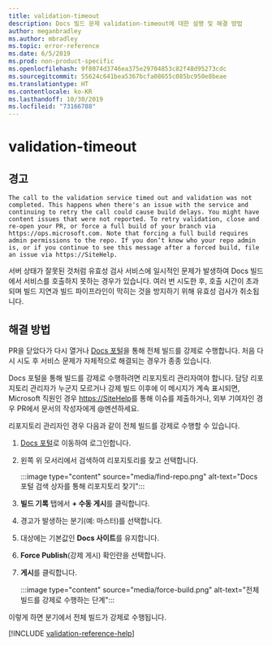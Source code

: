 ```yaml
---
title: validation-timeout
description: Docs 빌드 문제 validation-timeout에 대한 설명 및 해결 방법
author: meganbradley
ms.author: mbradley
ms.topic: error-reference
ms.date: 6/5/2019
ms.prod: non-product-specific
ms.openlocfilehash: 9f8074d3746ea375e29704853c82f48d95273cdc
ms.sourcegitcommit: 55624c641bea5367bcfa08655c085bc950e8beae
ms.translationtype: HT
ms.contentlocale: ko-KR
ms.lasthandoff: 10/30/2019
ms.locfileid: "73166788"
---
```

# <a name="validation-timeout"></a>validation-timeout

## <a name="warning"></a>경고

`The call to the validation service timed out and validation was not completed. This happens when there's an issue with the service and continuing to retry the call could cause build delays. You might have content issues that were not reported. To retry validation, close and re-open your PR, or force a full build of your branch via https://ops.microsoft.com. Note that forcing a full build requires admin permissions to the repo. If you don’t know who your repo admin is, or if you continue to see this message after a forced build, file an issue via https://SiteHelp.`

서버 상태가 잘못된 것처럼 유효성 검사 서비스에 일시적인 문제가 발생하여 Docs 빌드에서 서비스를 호출하지 못하는 경우가 있습니다. 여러 번 시도한 후, 호출 시간이 초과되며 빌드 지연과 빌드 파이프라인이 막히는 것을 방지하기 위해 유효성 검사가 취소됩니다.

## <a name="resolution"></a>해결 방법

PR을 닫았다가 다시 열거나 [Docs 포털](https://ops.microsoft.com/#/)을 통해 전체 빌드를 강제로 수행합니다. 처음 다시 시도 후 서비스 문제가 자체적으로 해결되는 경우가 종종 있습니다.

Docs 포털을 통해 빌드를 강제로 수행하려면 리포지토리 관리자여야 합니다. 담당 리포지토리 관리자가 누군지 모르거나 강제 빌드 이후에 이 메시지가 계속 표시되면, Microsoft 직원인 경우 [https://SiteHelp](https://SiteHelp)를 통해 이슈를 제출하거나, 외부 기여자인 경우 PR에서 문서의 작성자에게 @멘션하세요.

리포지토리 관리자인 경우 다음과 같이 전체 빌드를 강제로 수행할 수 있습니다.

1. [Docs 포털](https://ops.microsoft.com/#/)로 이동하여 로그인합니다.
1. 왼쪽 위 모서리에서 검색하여 리포지토리를 찾고 선택합니다.

   :::image type="content" source="media/find-repo.png" alt-text="Docs 포털 검색 상자를 통해 리포지토리 찾기":::
1. **빌드 기록** 탭에서 **+ 수동 게시**를 클릭합니다.
1. 경고가 발생하는 분기(예: 마스터)를 선택합니다.
1. 대상에는 기본값인 **Docs 사이트**를 유지합니다.
1. **Force Publish**(강제 게시) 확인란을 선택합니다.
1. **게시**를 클릭합니다.

   :::image type="content" source="media/force-build.png" alt-text="전체 빌드를 강제로 수행하는 단계":::

이렇게 하면 분기에서 전체 빌드가 강제로 수행됩니다.

<!--make sure to add this file to your includes folder and verify the path-->
[!INCLUDE [validation-reference-help](includes/validation-reference-help.md)]
